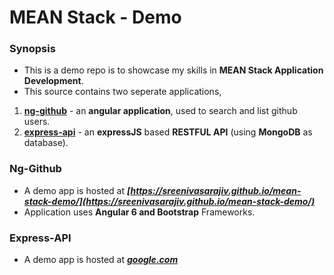 # MEAN Stack - Demo

### Synopsis

* This is a demo repo is to showcase my skills in __MEAN Stack Application Development__.
* This source contains two seperate applications,
1. __[ng-github](ng-github)__ - an __angular application__, used to search and list github users.
2. __[express-api](express-api)__ - an __expressJS__ based __RESTFUL API__ (using __MongoDB__ as database).

### Ng-Github
* A demo app is hosted at _**[https://sreenivasarajiv.github.io/mean-stack-demo/](https://sreenivasarajiv.github.io/mean-stack-demo/)**_
* Application uses __Angular 6 and Bootstrap__ Frameworks.

### Express-API
* A demo app is hosted at _**[google.com](google.com)**_